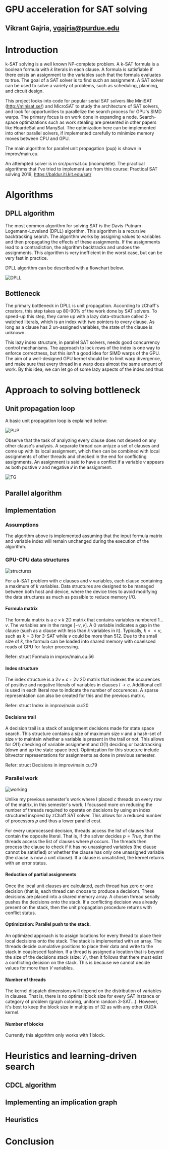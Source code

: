 # GPU acceleration for SAT solving
## Vikrant Gajria, vgajria@purdue.edu

<!-- Section -->
# Introduction

k-SAT solving is a well known NP-complete problem. A k-SAT formula is a boolean formula with $k$ literals in each clause. A formula is satisfiable if there exists an assignment to the variables such that the formula evaluates to true. The goal of a SAT solver is to find such an assignment. A SAT solver can be used to solve a variety of problems, such as scheduling, planning, and circuit design. 

This project looks into code for popular serial SAT solvers like MiniSAT (http://minisat.se/) and MicroSAT to study the architecture of SAT solvers, and look for opportunities to parallelize the search process for GPU's SIMD warps. The primary focus is on work done in expanding a node. Search-space optimizations such as work stealing are presented in other papers like HoardeSat and ManySat. The optimization here can be implemented into other parallel solvers, if implemented carefully to minimize memory moves between CPU and GPU.

The main algorithm for parallel unit propagation (pup) is shown in improv/main.cu.

An attempted solver is in src/purrsat.cu (incomplete). The practical algorithms that I've tried to implement are from this course: Practical SAT solving 2019, https://baldur.iti.kit.edu/sat/

<!------------------------------------------------------------------------------------------------- Section -->
# Algorithms

<!-- Subsection -->
## DPLL algorithm

The most common algorithm for solving SAT is the Davis-Putnam-Logemann-Loveland (DPLL) algorithm. This algorithm is a recursive backtracking search. The algorithm works by assigning values to variables and then propagating the effects of these assignments. If the assignments lead to a contradiction, the algorithm backtracks and undoes the assignments. This algorithm is very inefficient in the worst case, but can be very fast in practice. 

DPLL algorithm can be described with a flowchart below.

![DPLL](/docs/pupSAT-DPLL.drawio.png)

<!-- Subsection -->
## Bottleneck

The primary bottleneck in DPLL is unit propagation. According to zChaff's creators, this step takes up 80-90% of the work done by SAT solvers. To speed-up this step, they came up with a lazy data-structure called 2-watched literals, which is an index with two pointers to every clause. As long as a clause has 2 un-assigned variables, the state of the clause is unknown.

This lazy index structure, in parallel SAT solvers, needs good concurrency control mechanisms. The approach to lock rows of the index is one way to enforce correctness, but this isn't a good idea for SIMD warps of the GPU. The aim of a well-designed GPU kernel should be to limit warp divergence, and make sure that every thread in a warp does almost the same amount of work. By this idea, we can let go of some lazy aspects of the index and thus

<!------------------------------------------------------------------------------------------------- Section -->
# Approach to solving bottleneck

<!-- Subsection -->
## Unit propagation loop

A basic unit propagation loop is explained below:

![PUP](/docs/pupSAT-UP.drawio.png)

Observe that the task of analyzing every clause does not depend on any other clause's analysis. A separate thread can anlyze a set of clauses and come up with its local assignment, which then can be combined with local assignments of other threads and checked in the end for conflicting assignments. An assignment is said to have a conflict if a variable $v$ appears as both postive $v$ and negative $\not v$ in the assignment. 

![TG](/docs/pupSAT-Task%20Graph.drawio.png)

## Parallel algorithm

<!-- Subsection -->
## Implementation

### Assumptions 

The algorithm above is implemented assuming that the input formula matrix and variable index will remain unchanged during the execution of the algorithm.

### GPU-CPU data structures

![structures](/docs/pupSAT-structures.drawio.png)

For a k-SAT problem with $c$ clauses and $v$ variables, each clause containing a maximum of $k$ variables. Data structures are designed to be managed between both host and device, where the device tries to avoid modifying the data structures as much as possible to reduce memory I/O.

#### Formula matrix

The formula matrix is a $c \times k$ 2D matrix that contains variables numbered $1 \dots v$. The variables are in the range $[-v, v]$. A $0$ variable indicates a gap in the clause (such as a clause with less than $k$ variables in it). Typically, $k << v$, such as $k = 3$ for 3-SAT while $v$ could be more than 512. Due to the small size of $k$, the formula can be loaded into shared memory with coaelsced reads of GPU for faster processing.

Refer: struct Formula in improv/main.cu:56

#### Index structure

The index structure is a $2v \times c + 2v$ 2D matrix that indexes the occurences of positive and negative literals of variables in clauses $l \rightarrow c$. Additional cell is used in each literal row to indicate the number of occurences. A sparse representation can also be created for this and the previous matrix.  

Refer: struct Index in improv/main.cu:20

#### Decisions trail

A decision trail is a stack of assignment decisions made for state space search. This structure contains a size of maximum size $v$ and a hash-set of size $v$ to maintain whether a variable is present in the trail or not. This allows for $O(1)$ checking of variable assignment and $O(1)$ deciding or backtracking (down and up the state space tree). Optimization for this structure include bitvector representations for assignments as done in previous semester.

Refer: struct Decisions in improv/main.cu:79

<!-- Subsection -->
### Parallel work

![working](/docs/pupSAT-work.drawio.png)

Unlike my previous semester's work where I placed $c$ threads on every row of the matrix, in this semester's work, I focussed more on reducing the number of threads required to operate on decisions by using an index structured inspired by zChaff SAT solver. This allows for a reduced number of processors $p$ and thus a lower parallel cost.

For every unprocessed decision, threads access the list of clauses that contain the opposite literal. That is, if the solver decides $p = True$, then the threads access the list of clauses where $\not p$ occurs. The threads then process the clause to check if it has no unassigned variables (the clause cannot be satisfied) or whether the clause has only one unassigned variable (the clause is now a unit clause). If a clause is unsatisfied, the kernel returns with an error status.

<!-- Subsection -->
#### Reduction of partial assignments

Once the local unit clauses are calculated, each thread has zero or one decision (that is, each thread can choose to produce a decision). These decisions are placed into a shared memory array. A chosen thread serially pushes the decisions onto the stack. If a conflicting decision was already present on the stack, then the unit propagation procedure returns with conflict status.

#### Optimization: Parallel push to the stack.

An optimized approach is to assign locations for every thread to place their local decisions onto the stack. The stack is implemented with an array. The threads decide cumulative positions to place their data and write to the stack in coaslesced fashion. If a thread is assigned a location that is beyond the size of the decisions stack (size: $V$), then it follows that there must exist a conflicting decision on the stack. This is because we cannot decide values for more than $V$ variables.

#### Number of threads

The kernel dispatch dimensions will depend on the distribution of variables in clauses. That is, there is no optimal block size for every SAT instance or category of problem (graph coloring, uniform random 3-SAT...). However, it's best to keep the block size in multiples of 32 as with any other CUDA kernel.

#### Number of blocks

Currently this algorithm only works with 1 block.

<!------------------------------------------------------------------------------------------------- Section -->
# Heuristics and learning-driven search

<!-- Subsection -->
## CDCL algorithm

<!-- Subsection -->
## Implementing an implication graph

<!-- Subsection -->
## Heuristics

<!------------------------------------------------------------------------------------------------- Section -->
# Conclusion


